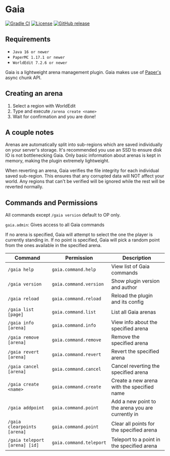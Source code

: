 # Gaia

[![Gradle CI](https://img.shields.io/github/workflow/status/PrimordialMoros/Gaia/Build?style=flat-square)](https://github.com/PrimordialMoros/Gaia/actions)
[![License](https://img.shields.io/github/license/PrimordialMoros/Gaia?color=blue&style=flat-square)](LICENSE)
[![GitHub release](https://img.shields.io/github/v/release/PrimordialMoros/Gaia?style=flat-square)](https://github.com/PrimordialMoros/Gaia/releases)

## Requirements
- `Java 16 or newer`
- `PaperMC 1.17.1 or newer`
- `WorldEdit 7.2.6 or newer`

Gaia is a lightweight arena management plugin.
Gaia makes use of [Paper's](https://github.com/PaperMC/Paper) async chunk API.

## Creating an arena
1. Select a region with WorldEdit
2. Type and execute `/arena create <name>`
3. Wait for confirmation and you are done!

## A couple notes
Arenas are automatically split into sub-regions which are saved individually on your server's storage.
It's recommended you use an SSD to ensure disk IO is not bottlenecking Gaia.
Only basic information about arenas is kept in memory, making the plugin extremely lightweight.

When reverting an arena, Gaia verifies the file integrity for each individual saved sub-region.
This ensures that any corrupted data will NOT affect your world.
Any regions that can't be verified will be ignored while the rest will be reverted normally.

## Commands and Permissions
All commands except `/gaia version` default to OP only.

`gaia.admin`: Gives access to all Gaia commands

If no arena is specified, Gaia will attempt to select the one the player is currently standing in.
If no point is specified, Gaia will pick a random point from the ones available in the specified arena.

| Command                       | Permission              | Description                                       |
|-------------------------------|-------------------------|---------------------------------------------------|
| `/gaia help`                  | `gaia.command.help`     | View list of Gaia commands                        |
| `/gaia version`               | `gaia.command.version`  | Show plugin version and author                    |
| `/gaia reload`                | `gaia.command.reload`   | Reload the plugin and its config                  |
| `/gaia list [page]`           | `gaia.command.list`     | List all Gaia arenas                              |
| `/gaia info [arena]`          | `gaia.command.info`     | View info about the specified arena               |
| `/gaia remove [arena]`        | `gaia.command.remove`   | Remove the specified arena                        |
| `/gaia revert [arena]`        | `gaia.command.revert`   | Revert the specified arena                        |
| `/gaia cancel [arena]`        | `gaia.command.cancel`   | Cancel reverting the specified arena              |
| `/gaia create <name>`         | `gaia.command.create`   | Create a new arena with the specified name        |
| `/gaia addpoint`              | `gaia.command.point`    | Add a new point to the arena you are currently in |
| `/gaia clearpoints [arena]`   | `gaia.command.point`    | Clear all points for the specified arena          |
| `/gaia teleport [arena] [id]` | `gaia.command.teleport` | Teleport to a point in the specified arena        |
